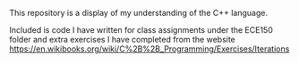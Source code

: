 This repository is a display of my understanding of the C++ language.

Included is code I have written for class assignments under the ECE150 folder
and extra exercises I have completed from the website
https://en.wikibooks.org/wiki/C%2B%2B_Programming/Exercises/Iterations

